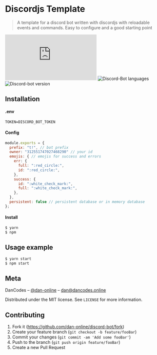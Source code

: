 # Discordjs Template

> A template for a discord bot written with discordjs with reloadable events and commands. Easy to configure and a good starting point

[![Discordjs Version][discordjs-image]][discordjs-url]
![Discord-Bot languages](https://img.shields.io/github/languages/count/dan-online/discord-bot)
![Discord-bot version](https://img.shields.io/github/package-json/v/dan-online/discord-bot)

## Installation

#### .env

```env
TOKEN=DISCORD_BOT_TOKEN
```

#### Config

```js
module.exports = {
  prefix: "t!", // bot prefix
  owner: "312551747027468290" // your id
  emojis: { // emojis for success and errors
    err: {
      full: ":red_circle:",
      id: ":red_circle:",
    },
    success: {
      id: ":white_check_mark:",
      full: ":white_check_mark:",
    },
  },
  persistent: false // persistent database or in memory database
};
```

#### Install

```sh
$ yarn
$ npm
```

## Usage example

```sh
$ yarn start
$ npm start
```

## Meta

DanCodes – [@dan-online](https://github.com/dan-online) – dan@dancodes.online

Distributed under the MIT license. See `LICENSE` for more information.

## Contributing

1. Fork it (<https://github.com/dan-online/discord-bot/fork>)
2. Create your feature branch (`git checkout -b feature/fooBar`)
3. Commit your changes (`git commit -am 'Add some fooBar'`)
4. Push to the branch (`git push origin feature/fooBar`)
5. Create a new Pull Request

<!-- Markdown link & img dfn's -->

[discordjs-image]: https://img.shields.io/npm/v/discord.js?color=%232196f3&label=discord.js
[discordjs-url]: https://discord.js.org
